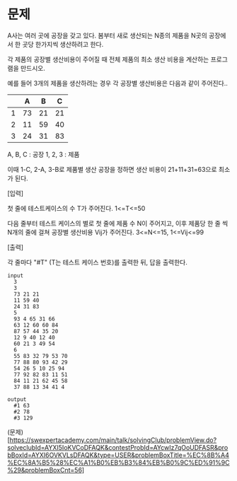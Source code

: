 # 문제

A사는 여러 곳에 공장을 갖고 있다. 봄부터 새로 생산되는 N종의 제품을 N곳의 공장에서 한 곳당 한가지씩 생산하려고 한다.

각 제품의 공장별 생산비용이 주어질 때 전체 제품의 최소 생산 비용을 계산하는 프로그램을 만드시오.

예를 들어 3개의 제품을 생산하려는 경우 각 공장별 생산비용은 다음과 같이 주어진다..

|  | A | B | C 
|---|---|---|---|
1 | 73 | 21 | 21
2 | 11 | 59 | 40
3 | 24 | 31 | 83

A, B, C : 공장
1, 2, 3 : 제품

 
이때 1-C, 2-A, 3-B로 제품별 생산 공장을 정하면 생산 비용이 21+11+31=63으로 최소가 된다.


[입력]

첫 줄에 테스트케이스의 수 T가 주어진다. 1<=T<=50

다음 줄부터 테스트 케이스의 별로 첫 줄에 제품 수 N이 주어지고, 이후 제품당 한 줄 씩 N개의 줄에 걸쳐 공장별 생산비용 Vij가 주어진다. 3<=N<=15,   1<=Vij<=99
 
[출력]

각 줄마다 "#T" (T는 테스트 케이스 번호)를 출력한 뒤, 답을 출력한다.


    input
      3
      3
      73 21 21
      11 59 40
      24 31 83
      5
      93 4 65 31 66
      63 12 60 60 84
      87 57 44 35 20
      12 9 40 12 40
      60 21 3 49 54
      6
      55 83 32 79 53 70
      77 88 80 93 42 29
      54 26 5 10 25 94
      77 92 82 83 11 51
      84 11 21 62 45 58
      37 88 13 34 41 4

    output
      #1 63
      #2 78
      #3 129

(문제)[https://swexpertacademy.com/main/talk/solvingClub/problemView.do?solveclubId=AYXI5IoKVCoDFAQK&contestProbId=AYcwIz7qOoUDFASR&probBoxId=AYXI6OVKVLsDFAQK&type=USER&problemBoxTitle=%EC%8B%A4%EC%8A%B5%28%EC%A1%B0%EB%B3%84%EB%B0%9C%ED%91%9C%29&problemBoxCnt=56]
